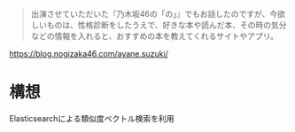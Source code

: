 > 出演させていただいた『乃木坂46の「の」』でもお話したのですが、今欲しいものは、性格診断をしたうえで、好きな本や読んだ本、その時の気分などの情報を入れると、おすすめの本を教えてくれるサイトやアプリ。

https://blog.nogizaka46.com/ayane.suzuki/

# 構想
Elasticsearchによる類似度ベクトル検索を利用